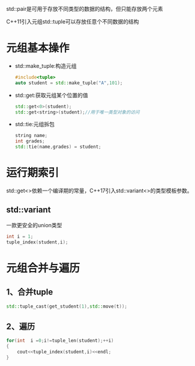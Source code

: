std::pair是可用于存放不同类型的数据的结构，但只能存放两个元素

C++11引入元组std::tuple可以存放任意个不同数据的结构

# 元组基本操作

- std::make_tuple:构造元组
  
  ```cpp
  #include<tuple>
  auto student = std::make_tuple("A",101);
  ```

- std::get:获取元组某个位置的值
  
  ```cpp
  std::get<0>(student);
  std::get<string>(student);//用于唯一类型对象的访问
  ```

- std::tie:元组拆包
  
  ```cpp
  string name;
  int grades;
  std::tie(name,grades) = student;
  ```

# 运行期索引

std::get<>依赖一个编译期的常量，C++17引入std::variant<>的类型模板参数。

## std::variant

一款更安全的union类型

```cpp
int i = 1;
tuple_index(student,i);
```

# 元组合并与遍历

## 1、合并tuple

```cpp
std::tuple_cast(get_student(1),std::move(t));
```

## 2、遍历

```cpp
for(int  i =0;i!=tuple_len(student);++i)
{
    cout<<tuple_index(student,i)<<endl;
}
```
